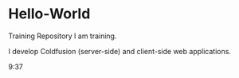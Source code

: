 # Hello-World
Training Repository
I am training.

I develop Coldfusion (server-side) and client-side web applications.

9:37
